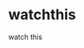 watchthis
=========

watch this

































































































































